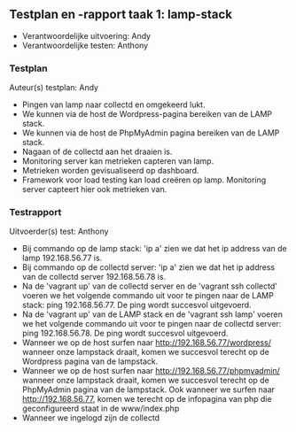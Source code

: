 ## Testplan en -rapport taak 1: lamp-stack

* Verantwoordelijke uitvoering: Andy
* Verantwoordelijke testen: Anthony

### Testplan

Auteur(s) testplan: Andy

- Pingen van lamp naar collectd en omgekeerd lukt.
- We kunnen via de host de Wordpress-pagina bereiken van de LAMP stack.
- We kunnen via de host de PhpMyAdmin pagina bereiken van de LAMP stack.
- Nagaan of de collectd aan het draaien is.
- Monitoring server kan metrieken capteren van lamp.
- Metrieken worden gevisualiseerd op dashboard.
- Framework voor load testing kan load creëren op lamp. Monitoring server capteert hier ook metrieken van.


### Testrapport

Uitvoerder(s) test: Anthony

- Bij commando op de lamp stack: 'ip a' zien we dat het ip address van de lamp 192.168.56.77 is.
- Bij commando op de collectd server: 'ip a' zien we dat het ip address van de collectd server 192.168.56.78 is.
- Na de 'vagrant up' van de collectd server en de 'vagrant ssh collectd' voeren we het volgende commando uit voor te pingen naar de LAMP stack: ping 192.168.56.77. De ping wordt succesvol uitgevoerd.
- Na de 'vagrant up' van de LAMP stack en de 'vagrant ssh lamp' voeren we het volgende commando uit voor te pingen naar de collectd server: ping 192.168.56.78. De ping wordt succesvol uitgevoerd.
- Wanneer we op de host surfen naar http://192.168.56.77/wordpress/ wanneer onze lampstack draait, komen we succesvol terecht op de Wordpress pagina van de lampstack.
- Wanneer we op de host surfen naar http://192.168.56.77/phpmyadmin/ wanneer onze lampstack draait, komen we succesvol terecht op de PhpMyAdmin pagina van de lampstack. Ook wanneer we surfen naar http://192.168.56.77, komen we terecht op de infopagina van php die geconfigureerd staat in de www/index.php
- Wanneer we ingelogd zijn de collectd

